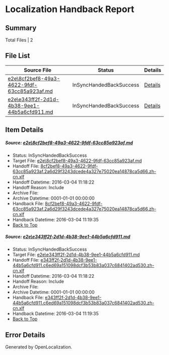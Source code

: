 # <a name='report-top'></a> Localization Handback Report

## Summary
 Total Files | 2

## File List
 Source File | Status | Details 
 ----------- | ------ | ------- 
 [e2e\8cf2bef8-49a3-4622-9fdf-63cc85a923af.md](https://github.com/OpenLocalizationTest/oltest/blob/562c8515f09f98cfb3195265978a930f1e42eb72/e2e/8cf2bef8-49a3-4622-9fdf-63cc85a923af.md) | InSyncHandedBackSuccess | [Details](#4652639a2da911ff17e6117d38d5c07b287fd1ed1)
 [e2e\e343ff2f-2d1d-4b38-9ee1-44b5a6cfd911.md](https://github.com/OpenLocalizationTest/oltest/blob/562c8515f09f98cfb3195265978a930f1e42eb72/e2e/e343ff2f-2d1d-4b38-9ee1-44b5a6cfd911.md) | InSyncHandedBackSuccess | [Details](#da613234d0b3ea79f8b7a7c46f28579f9c374a762)

## Item Details
##### <a name='4652639a2da911ff17e6117d38d5c07b287fd1ed1'></a> Source: [e2e\8cf2bef8-49a3-4622-9fdf-63cc85a923af.md](https://github.com/OpenLocalizationTest/oltest/blob/562c8515f09f98cfb3195265978a930f1e42eb72/e2e/8cf2bef8-49a3-4622-9fdf-63cc85a923af.md)
* Status: InSyncHandedBackSuccess
* Target File: [e2e\8cf2bef8-49a3-4622-9fdf-63cc85a923af.md](https://github.com/OpenLocalizationTestOrg/oltest.zh-cn/blob/8273265ce17bff6d58811aad8da3e347074b7a36/e2e/8cf2bef8-49a3-4622-9fdf-63cc85a923af.md)
* Handoff File: [8cf2bef8-49a3-4622-9fdf-63cc85a923af.2a6d29f3243dcede4a327e75020ea14878ca5d66.zh-cn.xlf](https://github.com/OpenLocalizationTestOrg/olhandoff/blob/2119cf2752fb9bb4c9a3ddbe19078c2082fa99c8/ol-handoff/OpenLocalizationTestOrg/oltest.zh-cn/qimu/ht/8cf2bef8-49a3-4622-9fdf-63cc85a923af.2a6d29f3243dcede4a327e75020ea14878ca5d66.zh-cn.xlf)
* Handoff Datetime: 2016-03-04 11:18:22
* Handoff Reason: Include
* Archive File: 
* Archive Datetime: 0001-01-01 00:00:00
* Handback File: [8cf2bef8-49a3-4622-9fdf-63cc85a923af.2a6d29f3243dcede4a327e75020ea14878ca5d66.zh-cn.xlf](https://github.com/OpenLocalizationTestOrg/olhandback/blob/dcf77cee00f86f35537098bf567cf263dce5c4a4/ol-handback/OpenLocalizationTestOrg/oltest.zh-cn/qimu/ht/8cf2bef8-49a3-4622-9fdf-63cc85a923af.2a6d29f3243dcede4a327e75020ea14878ca5d66.zh-cn.xlf)
* Handback Datetime: 2016-03-04 11:19:35
* [Back to Top](#report-top)

##### <a name='da613234d0b3ea79f8b7a7c46f28579f9c374a762'></a> Source: [e2e\e343ff2f-2d1d-4b38-9ee1-44b5a6cfd911.md](https://github.com/OpenLocalizationTest/oltest/blob/562c8515f09f98cfb3195265978a930f1e42eb72/e2e/e343ff2f-2d1d-4b38-9ee1-44b5a6cfd911.md)
* Status: InSyncHandedBackSuccess
* Target File: [e2e\e343ff2f-2d1d-4b38-9ee1-44b5a6cfd911.md](https://github.com/OpenLocalizationTestOrg/oltest.zh-cn/blob/8273265ce17bff6d58811aad8da3e347074b7a36/e2e/e343ff2f-2d1d-4b38-9ee1-44b5a6cfd911.md)
* Handoff File: [e343ff2f-2d1d-4b38-9ee1-44b5a6cfd911.c6ed69a151098dcf3b53b83a037c6841402ad530.zh-cn.xlf](https://github.com/OpenLocalizationTestOrg/olhandoff/blob/2119cf2752fb9bb4c9a3ddbe19078c2082fa99c8/ol-handoff/OpenLocalizationTestOrg/oltest.zh-cn/qimu/ht/e343ff2f-2d1d-4b38-9ee1-44b5a6cfd911.c6ed69a151098dcf3b53b83a037c6841402ad530.zh-cn.xlf)
* Handoff Datetime: 2016-03-04 11:18:22
* Handoff Reason: Include
* Archive File: 
* Archive Datetime: 0001-01-01 00:00:00
* Handback File: [e343ff2f-2d1d-4b38-9ee1-44b5a6cfd911.c6ed69a151098dcf3b53b83a037c6841402ad530.zh-cn.xlf](https://github.com/OpenLocalizationTestOrg/olhandback/blob/dcf77cee00f86f35537098bf567cf263dce5c4a4/ol-handback/OpenLocalizationTestOrg/oltest.zh-cn/qimu/ht/e343ff2f-2d1d-4b38-9ee1-44b5a6cfd911.c6ed69a151098dcf3b53b83a037c6841402ad530.zh-cn.xlf)
* Handback Datetime: 2016-03-04 11:19:35
* [Back to Top](#report-top)


## Error Details

Generated by OpenLocalization.
